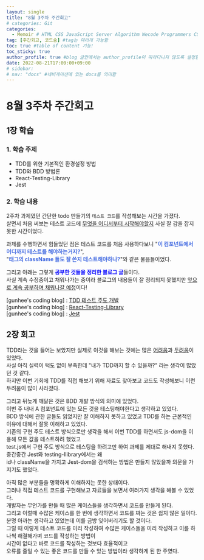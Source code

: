 ```yaml
---
layout: single
title: "8월 3주차 주간회고"
# categories: Git
categories:
  - Memoir # HTML CSS JavaScript Server Algorithm Wecode Programmers CS vsCode
tag: [주간회고, 코드숨] #tag는 여러개 가능함
toc: true #table of content 기능!
toc_sticky: true
author_profile: true #blog 글안에서는 author_profile이 따라다니지 않도록 설정함
date: 2022-08-21T17:00:00+09:00
# sidebar:
# nav: "docs" #네비게이션에 있는 docs를 의미함
---
```

<style>
.red {
  color: red;
  font-weight: bold;
}

.tomato {
  color: tomato;
  font-weight: bold;
}

.blue {
  color: blue;
  font-weight: bold;
}

.royalblue {
  color: royalblue;
  font-weight: bold;
}

.forestgreen {
  color: foresgreen;
  font-weight: bold;
}

.darkorange {
  color: darkorange;
  font-weight: bold;
}
</style>

# 8월 3주차 주간회고
## 1장 학습
### 1. 학습 주제
- TDD를 위한 기본적인 환경설정 방법
- TDD와 BDD 방법론
- React-Testing-Library
- Jest

### 2. 학습 내용
2주차 과제였던 간단한 todo 만들기의 `테스트 코드`를 작성해보는 시간을 가졌다.  
살면서 처음 써보는 테스트 코드에 <u>무엇을 어디서부터 시작해야할지</u> 사실 잘 감을 잡지 못한 시간이었다.  

과제를 수행하면서 힘들었던 점은 테스트 코드를 처음 사용하다보니 "<span class="royalblue">이 컴포넌트에서 어디까지 테스트를 해야하는거지?</span>",  
"<span class="royalblue">태그의 className 들도 잘 쓴지 테스트해야하나?</span>"와 같은 물음들이었다.  

그리고 아래는 그렇게 <span class="blue">공부한 것들을 정리한 블로그 글</span>들이다.  
사실 계속 수정중이고 채워나가는 중이라 블로그의 내용들이 잘 정리되지 못했지만 <u>앞으로 계속 공부하며 채워나갈 예정</u>이다!  

[gunhee's coding blog] : [TDD 테스트 주도 개발](https://xunxee.github.io/fedevenvironment/TDD%ED%85%8C%EC%8A%A4%ED%8A%B8%EC%A3%BC%EB%8F%84%EA%B0%9C%EB%B0%9C/)  
[gunhee's coding blog] : [React-Testing-Library](https://xunxee.github.io/fedevenvironment/reactTestingLibrary/)  
[gunhee's coding blog] : [Jest](https://xunxee.github.io/fedevenvironment/jest/)  

## 2장 회고
TDD라는 것을 들어는 보았지만 실제로 이것을 해보는 것에는 많은 <u>어려움</u>과 <u>두려움</u>이 있었다.  
사실 아직 실력이 턱도 없이 부족한데 "내가 TDD까지 할 수 있을까?" 라는 생각이 많았던 것 같다.  
하지만 이번 기회에 TDD를 직접 해보기 위해 자료도 찾아보고 코드도 작성해보니 이런 두려움이 많이 사라졌다.  

그리고 뒤늦게 깨달은 것은 BDD 개발 방식의 의미에 있었다.  
이번 주 내내 A 컴포넌트에 있는 모든 것을 테스팅해야한다고 생각하고 있었다.  
BDD 방식에 관한 글들도 읽었지만 잘 이해하지 못하고 있었고 TDD를 하는 근본적인 이유에 대해서 잘못 이해하고 있었다.  
기존의 구현 주도 테스트 방식으로만 생각을 해서 이번 TDD를 하면서도 js-dom을 이용해 모든 값을 테스트하려 했었고  
test.js에서 구현 주도 방식으로 테스팅을 하려고만 하여 과제를 제대로 해내지 못했다.  
중간중간 Jest와 testing-llibrary에서는 왜  
id나 className을 가지고 Jest-dom을 검색하는 방법은 만들지 않았을까 의문을 가지기도 했었다. 

아직 많은 부분들을 명확하게 이해하지는 못한 상태이다.  
그러나 직접 테스트 코드를 구현해보고 자료들을 보면서 여러가지 생각을 해볼 수 있었다.  
개발자는 무언가를 만들 때 많은 케이스들을 생각하면서 코드를 만들게 된다.  
그리고 이럴때 수많은 케이스를 한 번에 생각하면서 코드를 짜는 것은 쉽지 않은 일이다.  
분명 아까는 생각하고 있었는데 이를 금방 잊어버리기도 할 것이다.  
그럴 때 이렇게 테스트 코드를 미리 작성하여 수많은 케이스들을 미리 작성하고 이를 하나씩 해결해가며 코드를 작성하는 방법이  
시간이 없다고 바로 코드를 작성하는 것보다 효율적이고  
오류를 줄일 수 있는 좋은 코드를 만들 수 있는 방법이라 생각하게 된 한 주였다.  


<!-- ⓵ ⓶ ⓷ ⓸ ⓹ ⓺ ⓻ ⓼ ⓽ ⓾ -->

<!-- ### 2. Link 넣기

```
유형 1: [gunhee's coding blog] : [gunhee's coding blog](https://gunhee-jeong.github.io/)
유형 2: (URL 자동연결) : <https://gunhee-jeong.github.io/>
유형 3: (동일 파일 내 '문단으로 이동') : [1. Header로 이동](###-1-header)

```

유형 1: (설명어를 입력) : [gunhee's coding blog](https://gunhee-jeong.github.io/)
유형 2: (URL 자동연결) : <https://gunhee-jeong.github.io/>
유형 3: (동일 파일 내 '문단으로 이동') : [1. Header로 이동](#1-header)
유형 3의 방법

1. 특수문자를 제거
2. 스페이스는 -로 바꾸고
3. 대문자는 소문자로!
   그래서 ### 1. Header -> #1-header

## Link: [google][https://www.google.com/]

### 3. 수평선

```

---

```

---

### 4. 라인 바꾸기

```

스페이스바를 2번 눌러주면 다음칸으로
이동할 수 있어요!

```

---

스페이스바를 2번 눌러주면
다음칸으로 이동할 수 있어요!

### 5. list 만들기

```

1. 1번
2. 2번
3. 3번

- 순서없는 list
  - 순서없는 list
    - 순서없는 list

```

1. 1번
2. 2번
3. 3번

- 순서없는 list
  - 순서없는 list
    - 순서없는 list

---

### 6. font 관련

```

**진하게** -> 볼드
_기울여서_ -> 이탤릭체
~~취소선~~ -> 취소선

<ul>밑줄넣기</ul> -> 밑줄
<span style="color:red">빨간 글씨</span> -> 글자색
이것이 `인라인` 입니다 -> 인라인 코드
```

**진하게** -> 볼드
_기울여서_ -> 이탤릭체
~~취소선~~ -> 취소선
<u>밑줄넣기</u> -> 밑줄
<span style="color:red">빨간 글씨</span>
이것이 `인라인` 입니다 -> 인라인 코드

---

### 7. 인용구문

```
> coding
>
> > JavaScript
> >
> > > 내가 프짱!
```

> coding
>
> > JavaScript
> >
> > > 내가 프짱!

---

### 8. 이미지 삽입

```
유형1: ('사이즈를 조절' -> HTML 태그 사용) : <img src="https://gunhee-jeong.github.io/assets/images/blogLogo.png" width="400" height="200">
유형2: (이미지 삽입 후 -> 링크 걸기)
[![이미지](https://gunhee-jeong.github.io/assets/images/blogLogo/blogLogo.png)](https://gunhee-jeong.github.io/)
```

유형1: ('사이즈를 조절' -> HTML 태그 사용) : <img src="https://gunhee-jeong.github.io/assets/images/blogLogo.png" width="400" height="200">
유형2: (이미지 삽입 후 -> 링크 걸기)
[![이미지](https://gunhee-jeong.github.io/assets/images/blogLogo.png)](https://gunhee-jeong.github.io/)

### 9. 표 만들기

```
||국어|영어|
| :--- | ---: | :--: |
|건희 | 100점 | 100점
|철수 | 100점 | 100점
```

|      |  국어 | 영어  |
| :--- | ----: | :---: |
| 건희 | 100점 | 100점 |
| 철수 | 100점 | 100점 |

> - header를 넣고 싶은 경우 ---을 사용하고 :을 이용하여 정렬에 사용함!

### 10. 토글 만들기

```
<details>
<summary>여기를 누르세요</summary>
<div markdown="1">
숨겨진 내용
</div>
</details>
```

<details>
<summary>여기를 누르세요</summary>
<div markdown="1">
숨겨진 내용
</div>
</details> -->
